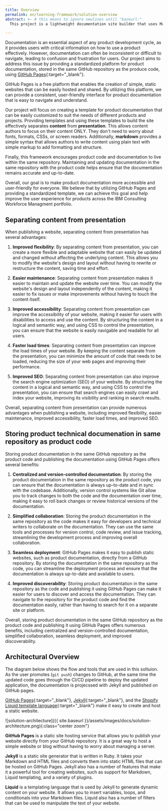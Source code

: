 ```yaml
---
title: Overview
permalink: en/learning-framework/solution-overview
abstract: >- # this means to ignore newlines until "baseurl:"
  This project is a lightweight documentation site builder that uses Markdown files to generate documentation pages, and configured with a single YAML configuration file.  It provides a customizable, responsive user interface that is optimized for both desktop and mobile devices. The documentation is kept along with the produce and hosted for free on GitHub Pages. 

---
```


Documentation is an essential aspect of any product development cycle, as it provides users with critical information on how to use a product effectively. However, documentation can often be inconsistent or difficult to navigate, leading to confusion and frustration for users. Our project aims to address this issue by providing a standardized platform for product documentation, stored in the same GitHub repository as the produce code, using [GitHub Pages](https://pages.github.com/){:target="_blank"}. 

GitHub Pages is a free platform that enables the creation of simple, static websites that can be easily hosted and shared. By utilizing this platform, we can provide a consistent, user-friendly interface for product documentation that is easy to navigate and understand. 

Our project will focus on creating a template for product documentation that can be easily customized to suit the needs of different products and projects. Providing templates and using these templates to build the site effectively separates **content** from **presentation**. This allows content authors to focus on their content ONLY. They don't need to worry about fonts, formats, CSSs, or screen readers.  Additionally, **markdown** provides a simple syntax that allows authors to write content using plain text with simple markup to add formatting and structure. 

Finally, this framework encourages product code and documentation to live within the same repository. Maintaining and updating documentation in the same repository with the product code helps ensure that the documentation remains accurate and up-to-date. 

Overall, our goal is to make product documentation more accessible and user-friendly for everyone. We believe that by utilizing GitHub Pages and providing a standardized template, we can achieve this goal and help improve the user experience for products across the IBM Consulting Workforce Managment portfolio.

## Separating content from presentation

When publishing a website, separating content from presentation has several advantages:

1. **Improved flexibility**: By separating content from presentation, you can create a more flexible and adaptable website that can easily be updated and changed without affecting the underlying content. This allows you to modify the website's design and layout without having to rewrite or restructure the content, saving time and effort.

1. **Easier maintenance**: Separating content from presentation makes it easier to maintain and update the website over time. You can modify the website's design and layout independently of the content, making it easier to fix issues or make improvements without having to touch the content itself.

1. **Improved accessibility**: Separating content from presentation can improve the accessibility of your website, making it easier for users with disabilities to access and use the content. By structuring the content in a logical and semantic way, and using CSS to control the presentation, you can ensure that the website is easily navigable and readable for all users.

1. **Faster load times**: Separating content from presentation can improve the load times of your website. By keeping the content separate from the presentation, you can minimize the amount of code that needs to be loaded, reducing the size of your web pages and improving their performance.

1. **Improved SEO**: Separating content from presentation can also improve the search engine optimization (SEO) of your website. By structuring the content in a logical and semantic way, and using CSS to control the presentation, you can ensure that search engines can easily crawl and index your website, improving its visibility and ranking in search results.

Overall, separating content from presentation can provide numerous advantages when publishing a website, including improved flexibility, easier maintenance, improved accessibility, faster load times, and improved SEO.

## Storing product technical documenation in same repository as product code

Storing product documentation in the same GitHub repository as the product code and publishing the documentation using GitHub Pages offers several benefits:

1. **Centralized and version-controlled documentation**: By storing the product documentation in the same repository as the product code, you can ensure that the documentation is always up-to-date and in sync with the codebase. Additionally, version control systems like Git allow you to track changes to both the code and the documentation over time, making it easy to roll back changes or review historical versions of the documentation.

1. **Simplified collaboration**: Storing the product documentation in the same repository as the code makes it easy for developers and technical writers to collaborate on the documentation. They can use the same tools and processes for version control, code review, and issue tracking, streamlining the development process and improving overall collaboration.

1. **Seamless deployment**: GitHub Pages makes it easy to publish static websites, such as product documentation, directly from a GitHub repository. By storing the documentation in the same repository as the code, you can streamline the deployment process and ensure that the documentation is always up-to-date and available to users.

1. **Improved discoverability**: Storing product documentation in the same repository as the code and publishing it using GitHub Pages can make it easier for users to discover and access the documentation. They can navigate to the repository for the product code and find the documentation easily, rather than having to search for it on a separate site or platform.

Overall, storing product documentation in the same GitHub repository as the product code and publishing it using GitHub Pages offers numerous benefits, including centralized and version-controlled documentation, simplified collaboration, seamless deployment, and improved discoverability.

## Architectural Overview

The diagram below shows the flow and tools that are used in this soltuion.  As the user promotes (`git push`) changes to GitHub, at the same time the updated code goes through the CI/CD pipeline to deploy the updated application, the documentation is projecssed with Jekyll and published on GitHub pages.

[GitHub Pages](https://pages.github.com/){:target="_blank"}, [Jekyll](https://jekyllrb.com/){:target="_blank"}, and the [Shopify Liquid template language](https://shopify.github.io/liquid/){:target="_blank"} make it easy to create and host a static website. 


![solution-architecture]({{ site.baseurl }}/assets/images/docs/solution-architecture.png){:class="center zoom"}


**GitHub Pages** is a static site hosting service that allows you to publish your website directly from your GitHub repository. It is a great way to host a simple website or blog without having to worry about managing a server.

**Jekyll** is a static site generator that is written in Ruby. It takes your Markdown and HTML files and converts them into static HTML files that can be hosted on GitHub Pages. Jekyll also has a number of features that make it a powerful tool for creating websites, such as support for Markdown, Liquid templating, and a variety of plugins.

**Liquid** is a templating language that is used by Jekyll to generate dynamic content on your website. It allows you to insert variables, loops, and conditionals into your Markdown files. Liquid also has a number of filters that can be used to manipulate the text of your website.